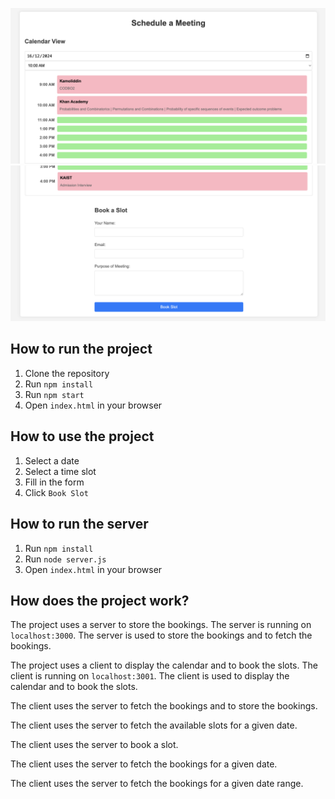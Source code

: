 ![alt text](image.png)
![alt text](image-1.png)

## How to run the project

1. Clone the repository
2. Run `npm install`
3. Run `npm start`
4. Open `index.html` in your browser

## How to use the project

1. Select a date
2. Select a time slot
3. Fill in the form
4. Click `Book Slot`

## How to run the server

1. Run `npm install`
2. Run `node server.js`
3. Open `index.html` in your browser

## How does the project work?

The project uses a server to store the bookings. The server is running on `localhost:3000`. The server is used to store the bookings and to fetch the bookings.

The project uses a client to display the calendar and to book the slots. The client is running on `localhost:3001`. The client is used to display the calendar and to book the slots.

The client uses the server to fetch the bookings and to store the bookings.

The client uses the server to fetch the available slots for a given date.

The client uses the server to book a slot.

The client uses the server to fetch the bookings for a given date.

The client uses the server to fetch the bookings for a given date range.